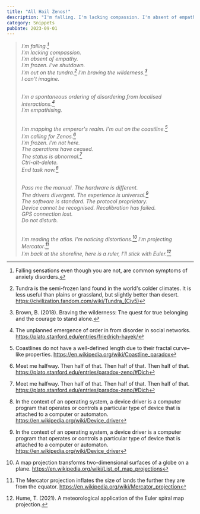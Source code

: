 ```yaml
---
title: "All Hail Zenos!"
description: "I'm falling. I'm lacking compassion. I'm absent of empathy. I'm frozen. I've shutdown. I'm simulating all of which you are experiencing. A lifetime. All in which you've ever seen... "
category: Snippets
pubDate: 2023-09-01
---
```


> _I'm falling.[^0]_  
> _I'm lacking compassion._  
> _I'm absent of empathy._  
> _I'm frozen. I've shutdown._  
> _I'm out on the tundra.[^1] I'm braving the wilderness.[^2]_  
> _I can't imagine._  <br><br>
>
> _I'm a spontaneous ordering of disordering from localised interactions.[^3]_  
> _I'm empathising._  <br><br>
>  
> _I'm mapping the emperor's realm. I'm out on the coastline.[^4]_  
> _I'm calling for Zenos.[^5]_  
> _I'm frozen. I'm not here._  
> _The operations have ceased._  
> _The status is abnormal.[^5]_  
> _Ctrl-alt-delete._  
> _End task now.[^6]_ <br><br>
>  
> _Pass me the manual. The hardware is different._  
> _The drivers divergent. The experience is universal.[^6]_  
> _The software is standard. The protocol proprietary._  
> _Device cannot be recognised. Recalibration has failed._  
> _GPS connection lost._  
> _Do not disturb._  <br><br>
>  
> _I'm reading the atlas. I'm noticing distortions.[^10]_
> _I'm projecting Mercator.[^11]_  
> _I'm back at the shoreline, here is a ruler, I'll stick with Euler.[^12]_  

[^0]: Falling sensations even though you are not, are common symptoms of anxiety disorders.

[^1]: Tundra is the semi-frozen land found in the world's colder climates. It is less useful than plains or grassland, but slightly better than desert. https://civilization.fandom.com/wiki/Tundra_(Civ5)

[^2]: Brown, B. (2018). Braving the wilderness: The quest for true belonging and the courage to stand alone.

[^3]: The unplanned emergence of order in from disorder in social networks. https://plato.stanford.edu/entries/friedrich-hayek/

[^4]: Coastlines do not have a well-defined length due to their fractal curve–like properties. https://en.wikipedia.org/wiki/Coastline_paradox

[^5]: Meet me halfway. Then half of that. Then half of that. Then half of that. https://plato.stanford.edu/entries/paradox-zeno/#Dich

[^6]: In the context of an operating system, a device driver is a computer program that operates or controls a particular type of device that is attached to a computer or automaton. https://en.wikipedia.org/wiki/Device_driver

[^10]: A map projection transforms two-dimensional surfaces of a globe on a plane. https://en.wikipedia.org/wiki/List_of_map_projections

[^11]: The Mercator projection inflates the size of lands the further they are from the equator. https://en.wikipedia.org/wiki/Mercator_projection

[^12]: Hume, T. (2021). A meteorological application of the Euler spiral map projection. 

